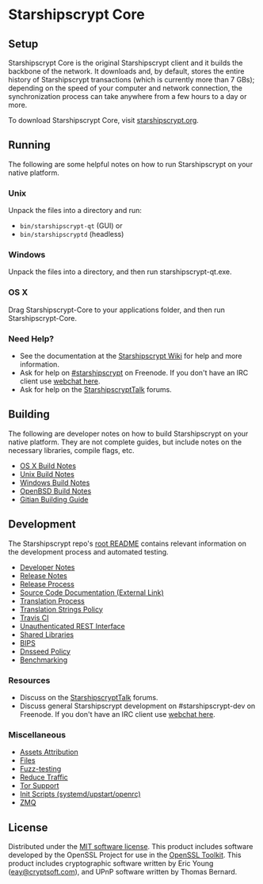 Starshipscrypt Core
=============

Setup
---------------------
Starshipscrypt Core is the original Starshipscrypt client and it builds the backbone of the network. It downloads and, by default, stores the entire history of Starshipscrypt transactions (which is currently more than 7 GBs); depending on the speed of your computer and network connection, the synchronization process can take anywhere from a few hours to a day or more.

To download Starshipscrypt Core, visit [starshipscrypt.org](https://starshipscrypt.org).

Running
---------------------
The following are some helpful notes on how to run Starshipscrypt on your native platform.

### Unix

Unpack the files into a directory and run:

- `bin/starshipscrypt-qt` (GUI) or
- `bin/starshipscryptd` (headless)

### Windows

Unpack the files into a directory, and then run starshipscrypt-qt.exe.

### OS X

Drag Starshipscrypt-Core to your applications folder, and then run Starshipscrypt-Core.

### Need Help?

* See the documentation at the [Starshipscrypt Wiki](https://starshipscrypt.info/)
for help and more information.
* Ask for help on [#starshipscrypt](http://webchat.freenode.net?channels=starshipscrypt) on Freenode. If you don't have an IRC client use [webchat here](http://webchat.freenode.net?channels=starshipscrypt).
* Ask for help on the [StarshipscryptTalk](https://starshipscrypttalk.io/) forums.

Building
---------------------
The following are developer notes on how to build Starshipscrypt on your native platform. They are not complete guides, but include notes on the necessary libraries, compile flags, etc.

- [OS X Build Notes](build-osx.md)
- [Unix Build Notes](build-unix.md)
- [Windows Build Notes](build-windows.md)
- [OpenBSD Build Notes](build-openbsd.md)
- [Gitian Building Guide](gitian-building.md)

Development
---------------------
The Starshipscrypt repo's [root README](/README.md) contains relevant information on the development process and automated testing.

- [Developer Notes](developer-notes.md)
- [Release Notes](release-notes.md)
- [Release Process](release-process.md)
- [Source Code Documentation (External Link)](https://dev.visucore.com/starshipscrypt/doxygen/)
- [Translation Process](translation_process.md)
- [Translation Strings Policy](translation_strings_policy.md)
- [Travis CI](travis-ci.md)
- [Unauthenticated REST Interface](REST-interface.md)
- [Shared Libraries](shared-libraries.md)
- [BIPS](bips.md)
- [Dnsseed Policy](dnsseed-policy.md)
- [Benchmarking](benchmarking.md)

### Resources
* Discuss on the [StarshipscryptTalk](https://starshipscrypttalk.io/) forums.
* Discuss general Starshipscrypt development on #starshipscrypt-dev on Freenode. If you don't have an IRC client use [webchat here](http://webchat.freenode.net/?channels=starshipscrypt-dev).

### Miscellaneous
- [Assets Attribution](assets-attribution.md)
- [Files](files.md)
- [Fuzz-testing](fuzzing.md)
- [Reduce Traffic](reduce-traffic.md)
- [Tor Support](tor.md)
- [Init Scripts (systemd/upstart/openrc)](init.md)
- [ZMQ](zmq.md)

License
---------------------
Distributed under the [MIT software license](/COPYING).
This product includes software developed by the OpenSSL Project for use in the [OpenSSL Toolkit](https://www.openssl.org/). This product includes
cryptographic software written by Eric Young ([eay@cryptsoft.com](mailto:eay@cryptsoft.com)), and UPnP software written by Thomas Bernard.
